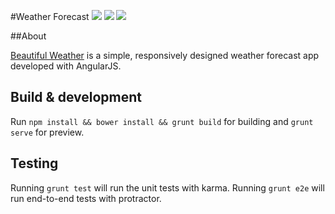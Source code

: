 #Weather Forecast [![](https://travis-ci.org/brahalla/BeautifulWeather.svg?branch=master)](https://travis-ci.org/brahalla/BeautifulWeather) [![](https://coveralls.io/repos/brahalla/BeautifulWeather/badge.svg?branch=master&service=github)](https://coveralls.io/github/brahalla/BeautifulWeather?branch=master) [![](https://badges.gitter.im/brahalla/BeautifulWeather.svg)](https://gitter.im/brahalla/BeautifulWeather?utm_source=badge&utm_medium=badge&utm_campaign=pr-badge&utm_content=badge)

##About

[Beautiful Weather](http://weather.danielcottone.com/) is a simple, responsively designed weather forecast app developed with AngularJS.

## Build & development

Run `npm install && bower install && grunt build` for building and `grunt serve` for preview.

## Testing

Running `grunt test` will run the unit tests with karma. Running `grunt e2e` will run end-to-end tests with protractor.
